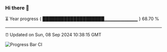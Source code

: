 ### Hi there 👋

⏳ Year progress { ████████████████████▁▁▁▁▁▁▁▁▁▁ } 68.70 %

---

⏰ Updated on Sun, 08 Sep 2024 10:38:15 GMT

![Progress Bar CI](https://github.com/IshwaranRudhara/GIT-ACTION/workflows/Progress%20Bar%20CI/badge.svg)
